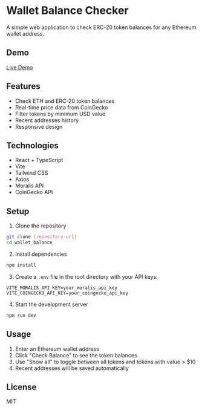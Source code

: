 # Wallet Balance Checker

A simple web application to check ERC-20 token balances for any Ethereum wallet address.

## Demo

[Live Demo](https://heroic-biscuit-92e520.netlify.app/)

## Features

- Check ETH and ERC-20 token balances
- Real-time price data from CoinGecko
- Filter tokens by minimum USD value
- Recent addresses history
- Responsive design

## Technologies

- React + TypeScript
- Vite
- Tailwind CSS
- Axios
- Moralis API
- CoinGecko API

## Setup

1. Clone the repository
```bash
git clone [repository-url]
cd wallet_balance
```

2. Install dependencies
```bash
npm install
```

3. Create a `.env` file in the root directory with your API keys:
```env
VITE_MORALIS_API_KEY=your_moralis_api_key
VITE_COINGECKO_API_KEY=your_coingecko_api_key
```

4. Start the development server
```bash
npm run dev
```

## Usage

1. Enter an Ethereum wallet address
2. Click "Check Balance" to see the token balances
3. Use "Show all" to toggle between all tokens and tokens with value > $10
4. Recent addresses will be saved automatically

## License

MIT
